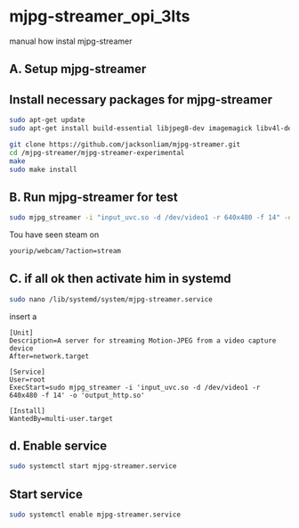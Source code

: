 # mjpg-streamer_opi_3lts
manual how instal mjpg-streamer

## A. Setup mjpg-streamer

## Install necessary packages for mjpg-streamer

```bash
sudo apt-get update
sudo apt-get install build-essential libjpeg8-dev imagemagick libv4l-dev git cmake uvcdynctrl
```

```bash
git clone https://github.com/jacksonliam/mjpg-streamer.git
cd /mjpg-streamer/mjpg-streamer-experimental
make
sudo make install
```

## B. Run mjpg-streamer for test
```bash
sudo mjpg_streamer -i "input_uvc.so -d /dev/video1 -r 640x480 -f 14" -o "output_http.so"
```
Tou have seen steam on
```bash
yourip/webcam/?action=stream
```

## C. if all ok then activate him in systemd

```bash
sudo nano /lib/systemd/system/mjpg-streamer.service
```
insert a
```
[Unit]
Description=A server for streaming Motion-JPEG from a video capture device
After=network.target

[Service]
User=root
ExecStart=sudo mjpg_streamer -i 'input_uvc.so -d /dev/video1 -r 640x480 -f 14' -o 'output_http.so'

[Install]
WantedBy=multi-user.target
```
## d. Enable service
```bash
sudo systemctl start mjpg-streamer.service
```

## Start service
```bash
sudo systemctl enable mjpg-streamer.service
```
